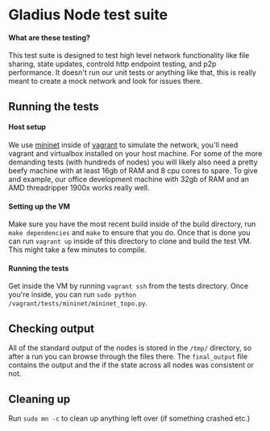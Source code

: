 # Gladius Node test suite

#### What are these testing?
This test suite is designed to test high level network functionality like
file sharing, state updates, controld http endpoint testing, and p2p performance. It doesn't run our unit tests or anything like that, this is really meant to create a mock network and look for issues there.

## Running the tests
#### Host setup
We use [mininet](http://mininet.org/) inside of
[vagrant](https://www.vagrantup.com/) to simulate the network, you'll need
vagrant and virtualbox installed on your host machine. For some of the more
demanding tests (with hundreds of nodes) you will likely also need a pretty beefy
machine with at least 16gb of RAM and 8 cpu cores to spare.
To give and example, our office
development machine with 32gb of RAM and an AMD threadripper 1900x works
really well.

#### Setting up the VM
Make sure you have the most recent build inside of the build directory, run
`make dependencies` and `make` to ensure that you do. Once that is done you can
run `vagrant up` inside of this directory to clone and build the test VM. This
might take a few minutes to compile.

#### Running the tests
Get inside the VM by running `vagrant ssh` from the tests directory. Once you're
inside, you can run `sudo python /vagrant/tests/mininet/mininet_topo.py`.

## Checking output
All of the standard output of the nodes is stored in the `/tmp/` directory,
so after a run you can browse through the files there. The `final_output` file
contains the output and the if the state across all nodes was consistent or not.

## Cleaning up
Run `sudo mn -c` to clean up anything left over (if something crashed etc.)
